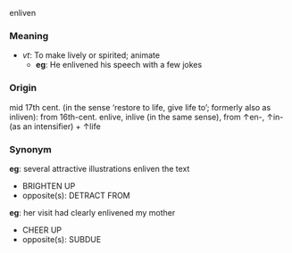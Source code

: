 enliven
### Meaning
+ _vt_: To make lively or spirited; animate
	+ __eg__: He enlivened his speech with a few jokes

### Origin

mid 17th cent. (in the sense ‘restore to life, give life to’; formerly also as inliven): from 16th-cent. enlive, inlive (in the same sense), from ↑en-, ↑in- (as an intensifier) + ↑life

### Synonym

__eg__: several attractive illustrations enliven the text

+ BRIGHTEN UP
+ opposite(s): DETRACT FROM

__eg__: her visit had clearly enlivened my mother 

+ CHEER UP
+ opposite(s): SUBDUE


